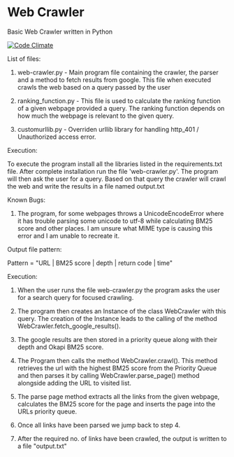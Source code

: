 # Web Crawler
Basic Web Crawler written in Python

[![Code Climate](https://codeclimate.com/github/abhi56rai/web-crawler/badges/gpa.svg)](https://codeclimate.com/github/abhi56rai/web-crawler)

List of files:

1. web-crawler.py - Main program file containing the crawler, the parser and a method to fetch results from google. This file when executed crawls the web based on a query passed by the user

2. ranking_function.py - This file is used to calculate the ranking function of a given webpage provided a query. The ranking function depends on how much the webpage is relevant to the given query.

3. customurllib.py - Overriden urllib library for handling http_401 / Unauthorized access error.

Execution:

To execute the program install all the libraries listed in the requirements.txt file. After complete installation run the file 'web-crawler.py'. The program will then ask the user for a query. Based on that query the crawler will crawl the web and write the results in a file named output.txt

Known Bugs:

1. The program, for some webpages throws a UnicodeEncodeError where it has trouble parsing some unicode to utf-8 while calculating BM25 score and other places. I am unsure what MIME type is causing this error and I am unable to recreate it.

Output file pattern:

Pattern = "URL | BM25 score | depth | return code | time"


Execution:

1. When the user runs the file web-crawler.py the program asks the user for a search query for focused crawling.

2. The program then creates an Instance of the class WebCrawler with this query. The creation of the Instance leads to the calling of the method WebCrawler.fetch_google_results().

3. The google results are then stored in a priority queue along with their depth and Okapi BM25 score.

4. The Program then calls the method WebCrawler.crawl(). This method retrieves the url with the highest BM25 score from the Priority Queue and then parses it by calling WebCrawler.parse_page() method alongside adding the URL to visited list.

5. The parse page method extracts all the links from the given webpage, calculates the BM25 score for the page and inserts the page into the URLs priority queue.

6. Once all links have been parsed we jump back to step 4.

7. After the required no. of links have been crawled, the output is written to a file "output.txt"

